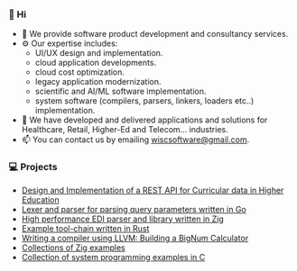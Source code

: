 ### 👋 Hi

- 🔭 We provide software product development and consultancy services.
- ⚙️ Our expertise includes: 
  - UI/UX design and implementation. 
  - cloud application developments.
  - cloud cost optimization.
  - legacy application modernization.
  - scientific and AI/ML software implementation. 
  - system software (compilers, parsers, linkers, loaders etc..) implementation. 
- 🌱 We have developed and delivered applications and solutions for Healthcare, Retail, Higher-Ed and Telecom... industries.
- 📫 You can contact us by emailing wiscsoftware@gmail.com.

### 💻 Projects
- [Design and Implementation of a REST API for Curricular data in Higher Education](https://github.com/wiscsoftware/curricular-api)
- [Lexer and parser for parsing query parameters written in Go](https://github.com/wiscsoftware/query-parser)
- [High performance EDI parser and library written in Zig](https://github.com/wiscsoftware/edi)
- [Example tool-chain written in Rust](https://github.com/wiscsoftware/tool-chain)
- [Writing a compiler using LLVM: Building a BigNum Calculator](https://github.com/wiscsoftware/bignum)
- [Collections of Zig examples](https://github.com/wiscsoftware/zig-examples)
- [Collection of system programming examples in C](https://github.com/wiscsoftware/system)
